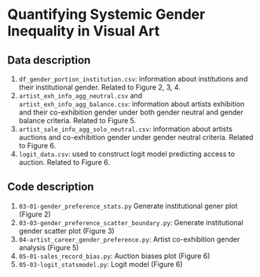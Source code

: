 # Quantifying Systemic Gender Inequality in Visual Art
## Data description
1. `df_gender_portion_institution.csv`: information about institutions and their institutional gender. Related to Figure 2, 3, 4.
2. `artist_exh_info_agg_neutral.csv` and `artist_exh_info_agg_balance.csv`: information about artists exhibition and their co-exhibition gender under both gender neutral and gender balance criteria. Related to Figure 5.
3. `artist_sale_info_agg_solo_neutral.csv`: information about artists auctions and co-exhibition gender under gender neutral criteria. Related to Figure 6.
4. `logit_data.csv`: used to construct logit model predicting access to auction. Related to Figure 6.

## Code description
1. `03-01-gender_preference_stats.py` Generate institutional gener plot (Figure 2)
2. `03-03-gender_preference_scatter_boundary.py`: Generate institutional gender scatter plot (Figure 3)
3. `04-artist_career_gender_preference.py`: Artist co-exhibition gender analysis (Figure 5)
4. `05-01-sales_record_bias.py`: Auction biases plot (Figure 6)
5. `05-03-logit_statsmodel.py`: Logit model (Figure 6)
